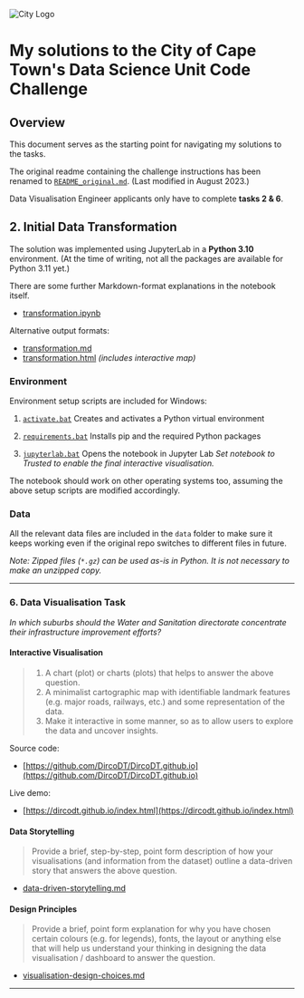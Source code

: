 
![City Logo](./img/city_emblem.png)

# My solutions to the City of Cape Town's Data Science Unit Code Challenge

## Overview

This document serves as the starting point for navigating my solutions to the tasks.

The original readme containing the challenge instructions has been renamed to [`README_original.md`](README_original.md). (Last modified in August 2023.)

Data Visualisation Engineer applicants only have to complete **tasks 2 & 6**.

## 2. Initial Data Transformation

The solution was implemented using JupyterLab in a **Python 3.10** environment. (At the time of writing, not all the packages are available for Python 3.11 yet.)

There are some further Markdown-format explanations in the notebook itself.

* [transformation.ipynb](./transformation.ipynb)

Alternative output formats:

* [transformation.md](./transformation.md)
* [transformation.html](./transformation.html) *(includes interactive map)*

### Environment

Environment setup scripts are included for Windows:

1. [`activate.bat`](activate.bat)
   Creates and activates a Python virtual environment

2. [`requirements.bat`](requirements.bat)
   Installs pip and the required Python packages

3. [`jupyterlab.bat`](jupyterlab.bat)
   Opens the notebook in Jupyter Lab
   *Set notebook to Trusted to enable the final interactive visualisation.*

The notebook should work on other operating systems too, assuming the above setup scripts are modified accordingly.

### Data

All the relevant data files are included in the `data` folder to make sure it keeps working even if the original repo switches to different files in future.

*Note: Zipped files (`*.gz`) can be used as-is in Python. It is not necessary to make an unzipped copy.*

---

### 6. Data Visualisation Task

*In which suburbs should the Water and Sanitation directorate concentrate their infrastructure improvement efforts?*

#### Interactive Visualisation

> 1. A chart (plot) or charts (plots) that helps to answer the above question.
> 2. A minimalist cartographic map with identifiable landmark features (e.g. major roads, railways, etc.) and some representation of the data.
> 3. Make it interactive in some manner, so as to allow users to explore the data and uncover insights.

Source code:
* [https://github.com/DircoDT/DircoDT.github.io](https://github.com/DircoDT/DircoDT.github.io)

Live demo:
* [https://dircodt.github.io/index.html](https://dircodt.github.io/index.html)

#### Data Storytelling

> Provide a brief, step-by-step, point form description of how your visualisations (and information from the dataset) outline a data-driven story that answers the above question.

* [data-driven-storytelling.md](./data-driven-storytelling.md)

#### Design Principles

> Provide a brief, point form explanation for why you have chosen certain colours (e.g. for legends), fonts, the layout or anything else that will help us understand your thinking in designing the data visualisation / dashboard to answer the question.

* [visualisation-design-choices.md](./visualisation-design-choices.md)

---
